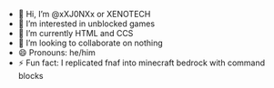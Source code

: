 - 👋 Hi, I’m @xXJ0NXx or XENOTECH
- 👀 I’m interested in unblocked games
- 🌱 I’m currently HTML and CCS
- 💞️ I’m looking to collaborate on nothing
- 😄 Pronouns: he/him
- ⚡ Fun fact: I replicated fnaf into minecraft bedrock with command blocks

<!---
xXJ0NXx/xXJ0NXx is a ✨ special ✨ repository because its `README.md` (this file) appears on your GitHub profile.
You can click the Preview link to take a look at your changes.
--->
